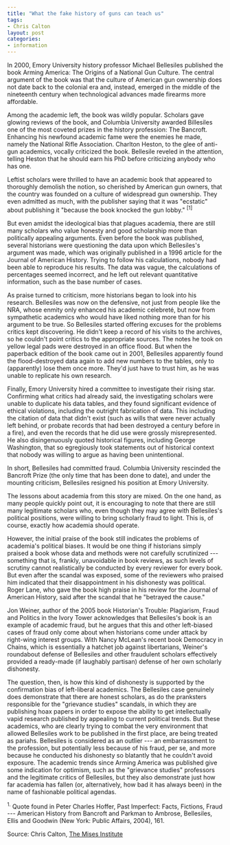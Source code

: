 ```yaml
---
title: "What the fake history of guns can teach us"
tags:
- Chris Calton
layout: post
categories:
- information
---
```


In 2000, Emory University history professor Michael Bellesiles published the book Arming America: The Origins of a National Gun Culture. The central argument of the book was that the culture of American gun ownership does not date back to the colonial era and, instead, emerged in the middle of the nineteenth century when technological advances made firearms more affordable.

Among the academic left, the book was wildly popular. Scholars gave glowing reviews of the book, and Columbia University awarded Billesiles one of the most coveted prizes in the history profession: The Bancroft. Enhancing his newfound academic fame were the enemies he made, namely the National Rifle Association. Charlton Heston, to the glee of anti-gun academics, vocally criticized the book. Bellesile reveled in the attention, telling Heston that he should earn his PhD before criticizing anybody who has one.

Leftist scholars were thrilled to have an academic book that appeared to thoroughly demolish the notion, so cherished by American gun owners, that the country was founded on a culture of widespread gun ownership. They even admitted as much, with the publisher saying that it was "ecstatic" about publishing it "because the book knocked the gun lobby." <sup>\[1\]</sup>

But even amidst the ideological bias that plagues academia, there are still many scholars who value honesty and good scholarship more than politically appealing arguments. Even before the book was published, several historians were questioning the data upon which Bellesiles's argument was made, which was originally published in a 1996 article for the Journal of American History. Trying to follow his calculations, nobody had been able to reproduce his results. The data was vague, the calculations of percentages seemed incorrect, and he left out relevant quantitative information, such as the base number of cases.

As praise turned to criticism, more historians began to look into his research. Bellesiles was now on the defensive, not just from people like the NRA, whose enmity only enhanced his academic celebreté, but now from sympathetic academics who would have liked nothing more than for his argument to be true. So Bellesiles started offering excuses for the problems critics kept discovering. He didn't keep a record of his visits to the archives, so he couldn't point critics to the appropriate sources. The notes he took on yellow legal pads were destroyed in an office flood. But when the paperback edition of the book came out in 2001, Bellesiles apparently found the flood-destroyed data again to add new numbers to the tables, only to (apparently) lose them once more. They'd just have to trust him, as he was unable to replicate his own research.

Finally, Emory University hired a committee to investigate their rising star. Confirming what critics had already said, the investigating scholars were unable to duplicate his data tables, and they found significant evidence of ethical violations, including the outright fabrication of data. This including the citation of data that didn't exist (such as wills that were never actually left behind, or probate records that had been destroyed a century before in a fire), and even the records that he did use were grossly misrepresented. He also disingenuously quoted historical figures, including George Washington, that so egregiously took statements out of historical context that nobody was willing to argue as having been unintentional.

In short, Bellesiles had committed fraud. Columbia University rescinded the Bancroft Prize (the only time that has been done to date), and under the mounting criticism, Bellesiles resigned his position at Emory University.

The lessons about academia from this story are mixed. On the one hand, as many people quickly point out, it is encouraging to note that there are still many legitimate scholars who, even though they may agree with Bellesiles's political positions, were willing to bring scholarly fraud to light. This is, of course, exactly how academia should operate.

However, the initial praise of the book still indicates the problems of academia's political biases. It would be one thing if historians simply praised a book whose data and methods were not carefully scrutinized --- something that is, frankly, unavoidable in book reviews, as such levels of scrutiny cannot realistically be conducted by every reviewer for every book. But even after the scandal was exposed, some of the reviewers who praised him indicated that their disappointment in his dishonesty was political. Roger Lane, who gave the book high praise in his review for the Journal of American History, said after the scandal that he "betrayed the cause."

Jon Weiner, author of the 2005 book Historian's Trouble: Plagiarism, Fraud and Politics in the Ivory Tower acknowledges that Bellesiles's book is an example of academic fraud, but he argues that this and other left-biased cases of fraud only come about when historians come under attack by right-wing interest groups. With Nancy McLean's recent book Democracy in Chains, which is essentially a hatchet job against libertarians, Weiner's roundabout defense of Bellesiles and other fraudulent scholars effectively provided a ready-made (if laughably partisan) defense of her own scholarly dishonesty.

The question, then, is how this kind of dishonesty is supported by the confirmation bias of left-liberal academics. The Bellesiles case genuinely does demonstrate that there are honest scholars, as do the pranksters responsible for the "grievance studies" scandals, in which they are publishing hoax papers in order to expose the ability to get intellectually vapid research published by appealing to current political trends. But these academics, who are clearly trying to combat the very environment that allowed Bellesiles work to be published in the first place, are being treated as pariahs. Bellesiles is considered as an outlier --- an embarrassment to the profession, but potentially less because of his fraud, per se, and more because he conducted his dishonesty so blatantly that he couldn't avoid exposure. The academic trends since Arming America was published give some indication for optimism, such as the "grievance studies" professors and the legitimate critics of Bellesiles, but they also demonstrate just how far academia has fallen (or, alternatively, how bad it has always been) in the name of fashionable political agendas.

<sup>1.</sup> Quote found in Peter Charles Hoffer, Past Imperfect: Facts, Fictions, Fraud --- American History from Bancroft and Parkman to Ambrose, Bellesiles, Ellis and Goodwin (New York: Public Affairs, 2004), 161.

Source: Chris Calton, [The Mises Institute](https://mises.org/wire/what-fake-history-guns-can-teach-us)
